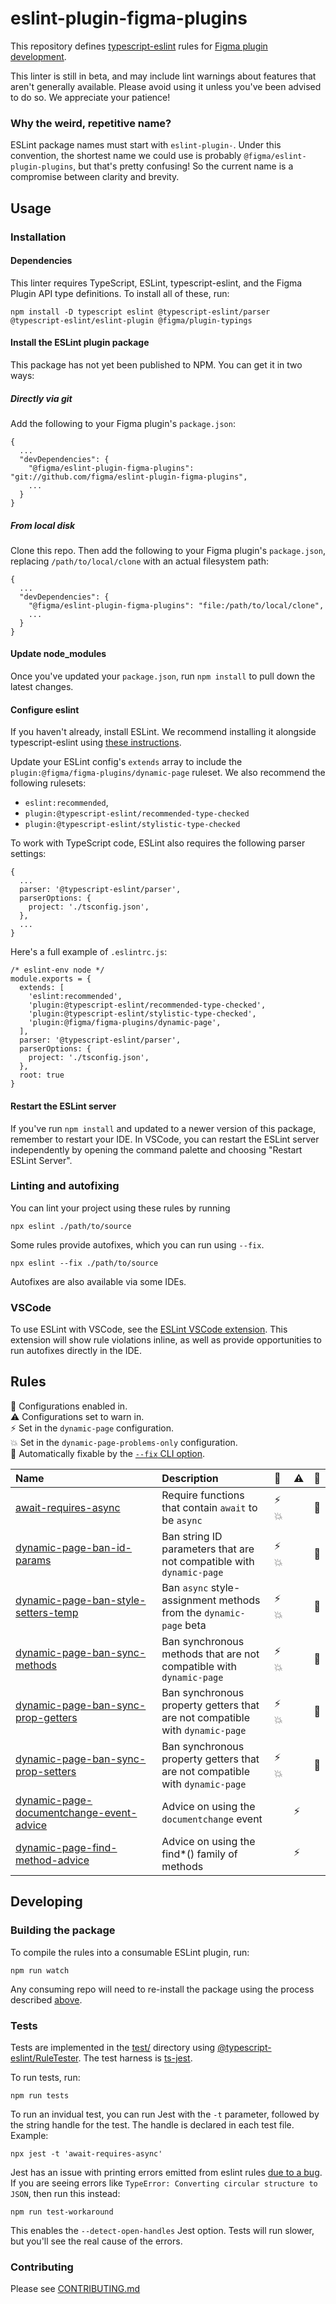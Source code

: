 # eslint-plugin-figma-plugins

This repository defines [typescript-eslint](https://typescript-eslint.io/) rules for [Figma plugin development](https://www.figma.com/plugin-docs/).

This linter is still in beta, and may include lint warnings about features that aren't generally available. Please avoid using it unless you've been advised to do so. We appreciate your patience!

### Why the weird, repetitive name?

ESLint package names must start with `eslint-plugin-`. Under this convention, the shortest name we could use is probably `@figma/eslint-plugin-plugins`, but that's pretty confusing! So the current name is a compromise between clarity and brevity.

## Usage

### Installation

#### Dependencies

This linter requires TypeScript, ESLint, typescript-eslint, and the Figma Plugin API type definitions. To install all of these, run:

```
npm install -D typescript eslint @typescript-eslint/parser @typescript-eslint/eslint-plugin @figma/plugin-typings
```

#### Install the ESLint plugin package

This package has not yet been published to NPM. You can get it in two ways:

##### Directly via git

Add the following to your Figma plugin's `package.json`:

```
{
  ...
  "devDependencies": {
    "@figma/eslint-plugin-figma-plugins": "git://github.com/figma/eslint-plugin-figma-plugins",
    ...
  }
}
```

##### From local disk

Clone this repo. Then add the following to your Figma plugin's `package.json`, replacing `/path/to/local/clone` with an actual filesystem path:

```
{
  ...
  "devDependencies": {
    "@figma/eslint-plugin-figma-plugins": "file:/path/to/local/clone",
    ...
  }
}
```

#### Update node_modules

Once you've updated your `package.json`, run `npm install` to pull down the latest changes.

#### Configure eslint

If you haven't already, install ESLint. We recommend installing it alongside typescript-eslint using [these instructions](https://typescript-eslint.io/getting-started#step-1-installation).

Update your ESLint config's `extends` array to include the `plugin:@figma/figma-plugins/dynamic-page` ruleset. We also recommend the following rulesets:

- `eslint:recommended`,
- `plugin:@typescript-eslint/recommended-type-checked`
- `plugin:@typescript-eslint/stylistic-type-checked`

To work with TypeScript code, ESLint also requires the following parser settings:

```
{
  ...
  parser: '@typescript-eslint/parser',
  parserOptions: {
    project: './tsconfig.json',
  },
  ...
}
```

Here's a full example of `.eslintrc.js`:

```
/* eslint-env node */
module.exports = {
  extends: [
    'eslint:recommended',
    'plugin:@typescript-eslint/recommended-type-checked',
    'plugin:@typescript-eslint/stylistic-type-checked',
    'plugin:@figma/figma-plugins/dynamic-page',
  ],
  parser: '@typescript-eslint/parser',
  parserOptions: {
    project: './tsconfig.json',
  },
  root: true
}
```

#### Restart the ESLint server

If you've run `npm install` and updated to a newer version of this package, remember to restart your IDE. In VSCode, you can restart the ESLint server independently by opening the command palette and choosing "Restart ESLint Server".

### Linting and autofixing

You can lint your project using these rules by running

```
npx eslint ./path/to/source
```

Some rules provide autofixes, which you can run using `--fix`.

```
npx eslint --fix ./path/to/source
```

Autofixes are also available via some IDEs.

### VSCode

To use ESLint with VSCode, see the [ESLint VSCode extension](https://marketplace.visualstudio.com/items?itemName=dbaeumer.vscode-eslint). This extension will show rule violations inline, as well as provide opportunities to run autofixes directly in the IDE.

## Rules

<!-- begin auto-generated rules list -->

💼 Configurations enabled in.\
⚠️ Configurations set to warn in.\
⚡ Set in the `dynamic-page` configuration.\
💥 Set in the `dynamic-page-problems-only` configuration.\
🔧 Automatically fixable by the [`--fix` CLI option](https://eslint.org/docs/user-guide/command-line-interface#--fix).

| Name                                                                                               | Description                                                                  | 💼   | ⚠️ | 🔧 |
| :------------------------------------------------------------------------------------------------- | :--------------------------------------------------------------------------- | :--- | :- | :- |
| [await-requires-async](docs/rules/await-requires-async.md)                                         | Require functions that contain `await` to be `async`                         | ⚡ 💥 |    | 🔧 |
| [dynamic-page-ban-id-params](docs/rules/dynamic-page-ban-id-params.md)                             | Ban string ID parameters that are not compatible with `dynamic-page`         | ⚡ 💥 |    | 🔧 |
| [dynamic-page-ban-style-setters-temp](docs/rules/dynamic-page-ban-style-setters-temp.md)           | Ban `async` style-assignment methods from the `dynamic-page` beta            | ⚡ 💥 |    | 🔧 |
| [dynamic-page-ban-sync-methods](docs/rules/dynamic-page-ban-sync-methods.md)                       | Ban synchronous methods that are not compatible with `dynamic-page`          | ⚡ 💥 |    | 🔧 |
| [dynamic-page-ban-sync-prop-getters](docs/rules/dynamic-page-ban-sync-prop-getters.md)             | Ban synchronous property getters that are not compatible with `dynamic-page` | ⚡ 💥 |    | 🔧 |
| [dynamic-page-ban-sync-prop-setters](docs/rules/dynamic-page-ban-sync-prop-setters.md)             | Ban synchronous property getters that are not compatible with `dynamic-page` | ⚡ 💥 |    | 🔧 |
| [dynamic-page-documentchange-event-advice](docs/rules/dynamic-page-documentchange-event-advice.md) | Advice on using the `documentchange` event                                   |      | ⚡  |    |
| [dynamic-page-find-method-advice](docs/rules/dynamic-page-find-method-advice.md)                   | Advice on using the find*() family of methods                                |      | ⚡  |    |

<!-- end auto-generated rules list -->

## Developing

### Building the package

To compile the rules into a consumable ESLint plugin, run:

```
npm run watch
```

Any consuming repo will need to re-install the package using the process described [above](#install-the-package).

### Tests

Tests are implemented in the [test/](./test) directory using [@typescript-eslint/RuleTester](https://typescript-eslint.io/packages/rule-tester/). The test harness is [ts-jest]().

To run tests, run:

```
npm run tests
```

To run an invidual test, you can run Jest with the `-t` parameter, followed by the string handle for the test. The handle is declared in each test file. Example:

```
npx jest -t 'await-requires-async'
```

Jest has an issue with printing errors emitted from eslint rules [due to a bug](https://github.com/jestjs/jest/issues/10577). If you are seeing errors like `TypeError: Converting circular structure to JSON`, then run this instead:

```
npm run test-workaround
```

This enables the `--detect-open-handles` Jest option. Tests will run slower, but you'll see the real cause of the errors.

### Contributing

Please see [CONTRIBUTING.md](./CONTRIBUTING.md)
